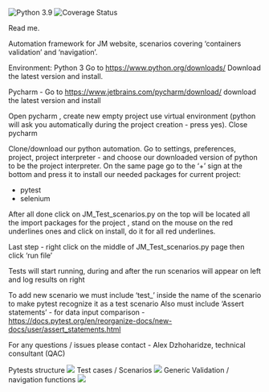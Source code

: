 ![Python 3.9](https://img.shields.io/badge/python-3.9-blue.svg)
![Coverage Status](https://s3.amazonaws.com/assets.coveralls.io/badges/coveralls_70.svg)

Read me.

Automation framework for JM website, scenarios covering ‘containers validation’ and ‘navigation’.

Environment:
Python 3 Go to https://www.python.org/downloads/    Download the latest version and install.


Pycharm - Go to https://www.jetbrains.com/pycharm/download/ download the latest version and install


Open pycharm , create new empty project use virtual environment (python will ask you automatically during the project creation - press yes). Close pycharm

Clone/download our python automation.
Go to settings, preferences, project, project interpreter - and choose our downloaded version of python to be the project interpreter. 
On the same page go to the ‘+’ sign at the bottom and press it to install our needed packages for current project:
- pytest 
- selenium 

After all done click on JM_Test_scenarios.py on the top will be located all the import packages for the project , stand on the mouse on the red underlines ones and click on install, do it for all red underlines.

Last step - right click on the middle of JM_Test_scenarios.py page then click ‘run file’

Tests will start running, during and after the run scenarios will appear on left and log results on right


To add new scenario we must include ‘test_’ inside the name of the scenario to make pytest recognize it as a test scenario
Also must include ‘Assert statements’ - for data input comparison - 
https://docs.pytest.org/en/reorganize-docs/new-docs/user/assert_statements.html


For any questions / issues please contact - Alex Dzhoharidze, technical consultant (QAC)

Pytests structure 
<img src="https://usaupload.com/cache/plugins/filepreviewer/5962/ee183589d1b6f804d874a245c9d52499eb1e86d39e20a4ed3cb9c2c0f4dc4468/1100x800_cropped.jpg">
Test cases / Scenarios
<img src="https://usaupload.com/cache/plugins/filepreviewer/5961/b7964374bb96297ff24a8fff3cb814effcb6c4ab4646c18836a77bf16410d720/1100x800_cropped.jpg">
Generic Validation / navigation functions
<img src="https://usaupload.com/cache/plugins/filepreviewer/5963/371a4a956843a7700ced46401157c7d60ebfe702df492d5fc837c4db2a041d88/1100x800_cropped.jpg">
